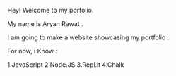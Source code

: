 Hey! Welcome to my porfolio.

My name is Aryan Rawat . 

I am going to make a website showcasing my portfolio .

For now, i Know : 

1.JavaScript
2.Node.JS
3.Repl.it
4.Chalk
